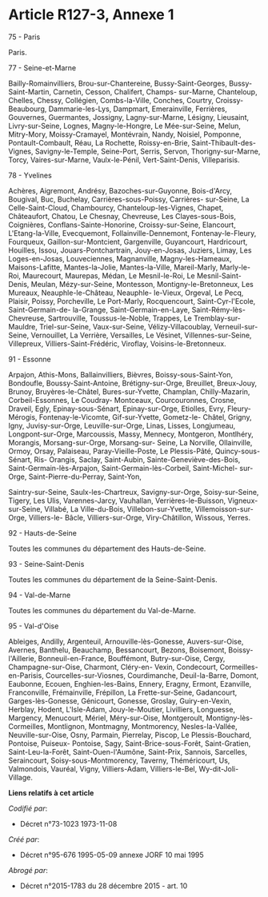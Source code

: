# Article R127-3, Annexe 1

75 - Paris

Paris.

77 - Seine-et-Marne

Bailly-Romainvilliers, Brou-sur-Chantereine, Bussy-Saint-Georges, Bussy-Saint-Martin, Carnetin, Cesson, Chalifert, Champs-
sur-Marne, Chanteloup, Chelles, Chessy, Collégien, Combs-la-Ville, Conches, Courtry, Croissy-Beaubourg, Dammarie-les-Lys,
Dampmart, Emerainville, Ferrières, Gouvernes, Guermantes, Jossigny, Lagny-sur-Marne, Lésigny, Lieusaint, Livry-sur-Seine,
Lognes, Magny-le-Hongre, Le Mée-sur-Seine, Melun, Mitry-Mory, Moissy-Cramayel, Montévrain, Nandy, Noisiel, Pomponne,
Pontault-Combault, Réau, La Rochette, Roissy-en-Brie, Saint-Thibault-des-Vignes, Savigny-le-Temple, Seine-Port, Serris,
Servon, Thorigny-sur-Marne, Torcy, Vaires-sur-Marne, Vaulx-le-Pénil, Vert-Saint-Denis, Villeparisis.

78 - Yvelines

Achères, Aigremont, Andrésy, Bazoches-sur-Guyonne, Bois-d'Arcy, Bougival, Buc, Buchelay, Carrières-sous-Poissy, Carrières-
sur-Seine, La Celle-Saint-Cloud, Chambourcy, Chanteloup-les-Vignes, Chapet, Châteaufort, Chatou, Le Chesnay, Chevreuse, Les
Clayes-sous-Bois, Coignières, Conflans-Sainte-Honorine, Croissy-sur-Seine, Elancourt, L'Etang-la-Ville, Evecquemont,
Follainville-Dennemont, Fontenay-le-Fleury, Fourqueux, Gaillon-sur-Montcient, Gargenville, Guyancourt, Hardricourt, Houilles,
Issou, Jouars-Pontchartrain, Jouy-en-Josas, Juziers, Limay, Les Loges-en-Josas, Louveciennes, Magnanville, Magny-les-Hameaux,
Maisons-Lafitte, Mantes-la-Jolie, Mantes-la-Ville, Mareil-Marly, Marly-le-Roi, Maurecourt, Maurepas, Médan, Le Mesnil-le-Roi,
Le Mesnil-Saint-Denis, Meulan, Mézy-sur-Seine, Montesson, Montigny-le-Bretonneux, Les Mureaux, Neauphle-le-Château, Neauphle-
le-Vieux, Orgeval, Le Pecq, Plaisir, Poissy, Porcheville, Le Port-Marly, Rocquencourt, Saint-Cyr-l'Ecole, Saint-Germain-de-
la-Grange, Saint-Germain-en-Laye, Saint-Rémy-lès-Chevreuse, Sartrouville, Toussus-le-Noble, Trappes, Le Tremblay-sur-Mauldre,
Triel-sur-Seine, Vaux-sur-Seine, Vélizy-Villacoublay, Verneuil-sur-Seine, Vernouillet, La Verrière, Versailles, Le Vésinet,
Villennes-sur-Seine, Villepreux, Villiers-Saint-Frédéric, Viroflay, Voisins-le-Bretonneux.

91 - Essonne

Arpajon, Athis-Mons, Ballainvilliers, Bièvres, Boissy-sous-Saint-Yon, Bondoufle, Boussy-Saint-Antoine, Brétigny-sur-Orge,
Breuillet, Breux-Jouy, Brunoy, Bruyères-le-Châtel, Bures-sur-Yvette, Champlan, Chilly-Mazarin, Corbeil-Essonnes, Le Coudray-
Montceaux, Courcouronnes, Crosne, Draveil, Egly, Epinay-sous-Sénart, Epinay-sur-Orge, Etiolles, Evry, Fleury-Mérogis,
Fontenay-le-Vicomte, Gif-sur-Yvette, Gometz-le- Châtel, Grigny, Igny, Juvisy-sur-Orge, Leuville-sur-Orge, Linas, Lisses,
Longjumeau, Longpont-sur-Orge, Marcoussis, Massy, Mennecy, Montgeron, Montlhéry, Morangis, Morsang-sur-Orge, Morsang-sur-
Seine, La Norville, Ollainville, Ormoy, Orsay, Palaiseau, Paray-Vieille-Poste, Le Plessis-Pâté, Quincy-sous-Sénart, Ris-
Orangis, Saclay, Saint-Aubin, Sainte-Geneviève-des-Bois, Saint-Germain-lès-Arpajon, Saint-Germain-lès-Corbeil, Saint-Michel-
sur-Orge, Saint-Pierre-du-Perray, Saint-Yon,

Saintry-sur-Seine, Saulx-les-Chartreux, Savigny-sur-Orge, Soisy-sur-Seine, Tigery, Les Ulis, Varennes-Jarcy, Vauhallan,
Verrières-le-Buisson, Vigneux-sur-Seine, Villabé, La Ville-du-Bois, Villebon-sur-Yvette, Villemoisson-sur-Orge, Villiers-le-
Bâcle, Villiers-sur-Orge, Viry-Châtillon, Wissous, Yerres.

92 - Hauts-de-Seine

Toutes les communes du département des Hauts-de-Seine.

93 - Seine-Saint-Denis

Toutes les communes du département de la Seine-Saint-Denis.

94 - Val-de-Marne

Toutes les communes du département du Val-de-Marne.

95 - Val-d'Oise

Ableiges, Andilly, Argenteuil, Arnouville-lès-Gonesse, Auvers-sur-Oise, Avernes, Banthelu, Beauchamp, Bessancourt, Bezons,
Boisemont, Boissy-l'Aillerie, Bonneuil-en-France, Bouffémont, Butry-sur-Oise, Cergy, Champagne-sur-Oise, Charmont, Cléry-en-
Vexin, Condecourt, Cormeilles-en-Parisis, Courcelles-sur-Viosnes, Courdimanche, Deuil-la-Barre, Domont, Eaubonne, Ecouen,
Enghien-les-Bains, Ennery, Eragny, Ermont, Ezanville, Franconville, Frémainville, Frépillon, La Frette-sur-Seine, Gadancourt,
Garges-lès-Gonesse, Génicourt, Gonesse, Groslay, Guiry-en-Vexin, Herblay, Hodent, L'Isle-Adam, Jouy-le-Moutier, Livilliers,
Longuesse, Margency, Menucourt, Mériel, Méry-sur-Oise, Montgeroult, Montigny-lès-Cormeilles, Montlignon, Montmagny,
Montmorency, Nesles-la-Vallée, Neuville-sur-Oise, Osny, Parmain, Pierrelay, Piscop, Le Plessis-Bouchard, Pontoise, Puiseux-
Pontoise, Sagy, Saint-Brice-sous-Forêt, Saint-Gratien, Saint-Leu-la-Forêt, Saint-Ouen-l'Aumône, Saint-Prix, Sannois,
Sarcelles, Seraincourt, Soisy-sous-Montmorency, Taverny, Théméricourt, Us, Valmondois, Vauréal, Vigny, Villiers-Adam,
Villiers-le-Bel, Wy-dit-Joli-Village.

**Liens relatifs à cet article**

_Codifié par_:

  - Décret n°73-1023 1973-11-08

_Créé par_:

  - Décret n°95-676 1995-05-09 annexe JORF 10 mai 1995

_Abrogé par_:

  - Décret n°2015-1783 du 28 décembre 2015 - art. 10
